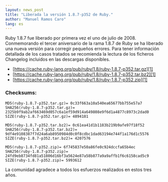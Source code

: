 ```yaml
---
layout: news_post
title: "Liberada la versión 1.8.7-p352 de Ruby."
author: "Manuel Ramos Caro"
lang: es
---
```


Ruby 1.8.7 fue liberado por primera vez el uno de julio de 2008.
Conmemorando el tercer aniversario de la rama 1.8.7 de Ruby se ha
liberado una nueva versión para corregir pequeños errores. Para tener
información detallada de los casos tratados se recomienda la lectura de
los ficheros Changelog incluidos en las descargas disponibles.

* [https://cache.ruby-lang.org/pub/ruby/1.8/ruby-1.8.7-p352.tar.gz][1]
* [https://cache.ruby-lang.org/pub/ruby/1.8/ruby-1.8.7-p352.tar.bz2][1]
* [https://cache.ruby-lang.org/pub/ruby/1.8/ruby-1.8.7-p352.zip][1]

### Checksums:

    MD5(ruby-1.8.7-p352.tar.gz)= 0c33f663a10a540ea65677bb755e57a7
    SHA256(ruby-1.8.7-p352.tar.gz)= 2325b9f9ab2af663469d057c6a1ef59d914a649808e9f6d1a4877c8973c2dad0
    SIZE(ruby-1.8.7-p352.tar.gz)= 4894181

    MD5(ruby-1.8.7-p352.tar.bz2)= 0c61ea41d1b1183b219b9afe97f18f52
    SHA256(ruby-1.8.7-p352.tar.bz2)= 9df4e9108387f7d24a6ab8950984d0c0f8cdbc1dad63194e744f1a176d1c5576
    SIZE(ruby-1.8.7-p352.tar.bz2)= 4207576

    MD5(ruby-1.8.7-p352.zip)= 6f745837e50a86fe0c924dccfa65b4ec
    SHA256(ruby-1.8.7-p352.zip)= 24fd9eb8734fd81a51806d16bf3a5624e87a58b877a9a9affb1f6c6158cad5c9
    SIZE(ruby-1.8.7-p352.zip)= 5993612

La comunidad agradece a todos los esfuerzos realizados en estos tres
años.



[1]: https://cache.ruby-lang.org/pub/ruby/1.8/ruby-1.8.7-p352.tar.gz

